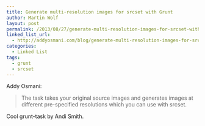 ```yaml
---
title: Generate multi-resolution images for srcset with Grunt
author: Martin Wolf
layout: post
permalink: /2013/08/27/generate-multi-resolution-images-for-srcset-with-grunt/
linked_list_url:
  - http://addyosmani.com/blog/generate-multi-resolution-images-for-srcset-with-grunt/
categories:
  - Linked List
tags:
  - grunt
  - srcset
---
```

<p class="linked-list-quote-author">
  Addy Osmani:
</p>

> The task takes your original source images and generates images at different pre-specified resolutions which you can use with srcset.

Cool grunt-task by Andi Smith.